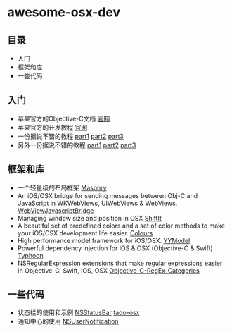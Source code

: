 # awesome-osx-dev


## 目录

* 入门
* 框架和库
* 一些代码

## 入门

* 苹果官方的Objective-C文档 [官网](https://developer.apple.com/library/content/documentation/Cocoa/Conceptual/ProgrammingWithObjectiveC/Introduction/Introduction.html)
* 苹果官方的开发教程 [官网](https://developer.apple.com/library/content/documentation/General/Conceptual/MOSXAppProgrammingGuide/Introduction/Introduction.html)
* 一份据说不错的教程 [part1](https://www.raywenderlich.com/17811/how-to-make-a-simple-mac-app-on-os-x-10-7-tutorial-part-13) [part2](https://www.raywenderlich.com/18319/how-to-make-a-simple-mac-app-on-os-x-10-7-tutorial-part-23) [part3](https://www.raywenderlich.com/18413/how-to-make-a-simple-mac-app-on-os-x-10-7-tutorial-part-33)
* 另外一份据说不错的教程 [part1](https://www.raywenderlich.com/110170/mac-os-x-development-tutorial-for-beginners-part-1-intro-to-xcode) [part2](https://www.raywenderlich.com/110267/mac-os-x-development-tutorial-beginners-part-2-os-x-app-anatomy) [part3](https://www.raywenderlich.com/110269/mac-os-x-development-tutorial-beginners-part-3-first-os-x-app)
## 框架和库

* 一个轻量级的布局框架 [Masonry](https://github.com/SnapKit/Masonry)
* An iOS/OSX bridge for sending messages between Obj-C and JavaScript in WKWebViews, UIWebViews & WebViews. [WebViewJavascriptBridge](https://github.com/marcuswestin/WebViewJavascriptBridge)
* Managing window size and position in OSX [ShiftIt](https://github.com/fikovnik/ShiftIt)
* A beautiful set of predefined colors and a set of color methods to make your iOS/OSX development life easier. [Colours](https://github.com/bennyguitar/Colours)
* High performance model framework for iOS/OSX. [YYModel](https://github.com/ibireme/YYModel)
* Powerful dependency injection for iOS & OSX (Objective-C & Swift) [Typhoon](https://github.com/appsquickly/Typhoon)
* NSRegularExpression extensions that make regular expressions easier in Objective-C, Swift, iOS, OSX [Objective-C-RegEx-Categories](https://github.com/bendytree/Objective-C-RegEx-Categories)

## 一些代码

* 状态栏的使用和示例 [NSStatusBar](http://www.jianshu.com/p/dcaebea291de) [tado-osx](https://github.com/rdougan/tado-osx)
* 通知中心的使用 [NSUserNotification](http://www.tanhao.me/pieces/517.html/)
